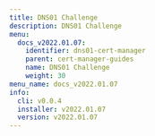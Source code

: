 ```yaml
---
title: DNS01 Challenge
description: DNS01 Challenge
menu:
  docs_v2022.01.07:
    identifier: dns01-cert-manager
    parent: cert-manager-guides
    name: DNS01 Challenge
    weight: 30
menu_name: docs_v2022.01.07
info:
  cli: v0.0.4
  installer: v2022.01.07
  version: v2022.01.07
---
```


